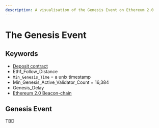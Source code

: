 ```yaml
---
description: A visualisation of the Genesis Event on Ethereum 2.0
---
```


# The Genesis Event

## Keywords

* [Deposit contract](https://github.com/gobitfly/eth2-beaconchain-explorer/pull/262)
* Eth1\_Follow\_Distance
* `Min_Genesis_Time` = a unix timestamp
* Min\_Genesis\_Active\_Validator\_Count = 16,384
* Genesis\_Delay
* [Ethereum 2.0 Beacon-chain](https://kb.beaconcha.in/glossary#beacon-chain)

## Genesis Event

  
TBD

